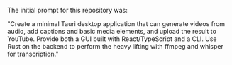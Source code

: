 The initial prompt for this repository was:

"Create a minimal Tauri desktop application that can generate videos from audio, add captions and basic media elements, and upload the result to YouTube. Provide both a GUI built with React/TypeScript and a CLI. Use Rust on the backend to perform the heavy lifting with ffmpeg and whisper for transcription."


